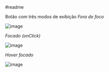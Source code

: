 #readme

Botão com três modos de exibição
*Fora de foco*

![image](https://user-images.githubusercontent.com/95974063/154113621-1d2d621a-abad-45d1-9607-d01fffbda44d.png)

*Focado (onClick)*

![image](https://user-images.githubusercontent.com/95974063/154113678-8a9eda56-ef92-4c51-a4b6-fe808eb6767f.png)

*Hover focado*

![image](https://user-images.githubusercontent.com/95974063/154113769-403f4e91-43f8-43f4-ab95-3824830f04d2.png)
